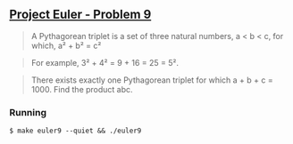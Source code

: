 ## [Project Euler - Problem 9](https://projecteuler.net/problem=9)


> A Pythagorean triplet is a set of three natural numbers, a < b < c, for which, a² + b² = c²

> For example, 3² + 4² = 9 + 16 = 25 = 5².

> There exists exactly one Pythagorean triplet for which a + b + c = 1000. Find the product abc.


### Running

```
$ make euler9 --quiet && ./euler9
```
